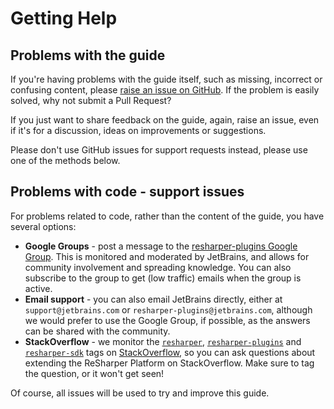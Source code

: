 ---
---

# Getting Help

## Problems with the guide

If you're having problems with the guide itself, such as missing, incorrect or confusing content, please [raise an issue on GitHub](https://github.com/JetBrains/resharper-devguide/issues). If the problem is easily solved, why not submit a Pull Request?

If you just want to share feedback on the guide, again, raise an issue, even if it's for a discussion, ideas on improvements or suggestions.

Please don't use GitHub issues for support requests instead, please use one of the methods below.

## Problems with code - support issues

For problems related to code, rather than the content of the guide, you have several options:

* **Google Groups** - post a message to the [resharper-plugins Google Group](https://groups.google.com/d/forum/resharper-plugins). This is monitored and moderated by JetBrains, and allows for community involvement and spreading knowledge. You can also subscribe to the group to get (low traffic) emails when the group is active.
* **Email support** - you can also email JetBrains directly, either at `support@jetbrains.com` or `resharper-plugins@jetbrains.com`, although we would prefer to use the Google Group, if possible, as the answers can be shared with the community.
* **StackOverflow** - we monitor the [`resharper`](http://stackoverflow.com/questions/tagged/resharper), [`resharper-plugins`](http://stackoverflow.com/questions/tagged/resharper-plugins) and [`resharper-sdk`](http://stackoverflow.com/questions/tagged/resharper-sdk) tags on [StackOverflow](http://stackoverflow.com), so you can ask questions about extending the ReSharper Platform on StackOverflow. Make sure to tag the question, or it won't get seen!

Of course, all issues will be used to try and improve this guide.

